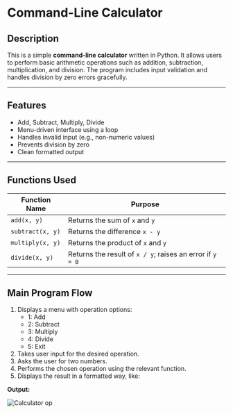 # Command-Line Calculator

## Description

This is a simple **command-line calculator** written in Python. It allows users to perform basic arithmetic operations such as addition, subtraction, multiplication, and division. The program includes input validation and handles division by zero errors gracefully.

---

## Features

- Add, Subtract, Multiply, Divide
- Menu-driven interface using a loop
- Handles invalid input (e.g., non-numeric values)
- Prevents division by zero
- Clean formatted output

---

## Functions Used

| Function Name   | Purpose                          |
|----------------|----------------------------------|
| `add(x, y)`     | Returns the sum of `x` and `y`   |
| `subtract(x, y)`| Returns the difference `x - y`   |
| `multiply(x, y)`| Returns the product of `x` and `y`|
| `divide(x, y)`  | Returns the result of `x / y`; raises an error if `y = 0` |

---

## Main Program Flow

1. Displays a menu with operation options:
   - 1: Add
   - 2: Subtract
   - 3: Multiply
   - 4: Divide
   - 5: Exit
2. Takes user input for the desired operation.
3. Asks the user for two numbers.
4. Performs the chosen operation using the relevant function.
5. Displays the result in a formatted way, like:

**Output:**

![Calculator op](https://github.com/user-attachments/assets/050b042d-3ef1-46e2-9e99-a97e480897a2)

